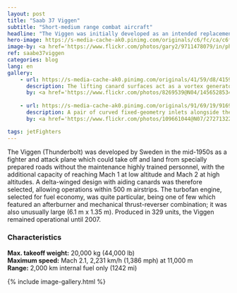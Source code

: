 ```yaml
---
layout: post
title: "Saab 37 Viggen"
subtitle: "Short-medium range combat aircraft"
headline: "The Viggen was initially developed as an intended replacement for the Saab 32 Lansen in the attack role and later the Saab 35 Draken as a fighter. In December 1961, the Swedish government gave its approval for the development of Aircraft System 37, which would ultimately become the Viggen."
hero-image: https://s-media-cache-ak0.pinimg.com/originals/c6/fc/ca/c6fcca7bdc6efad4c5de728c0d687c14.jpg
image-by: <a href='https://www.flickr.com/photos/gary2/9711478079/in/photolist-fNaS6e-ofDK31-8a4Du7-7wtQzg-fNsr5L-8a1p42-f5qLar-4nGKbG-f44CGi-HxSE6a-HxSDYX-ahocrL-cHBqTG-7Q8Yes-5d6Trt-dFLEnS-5d6Tmp-7JqR19-dDPLtv-o1mRTa-dQNE3G-bWBR9Y-euUSeb-etEFwv-etEG3D-etFbVw-cdW1Ys-72vu8r-f8qQph-72vtWF-72zumd-72vtPg-72vtMi-72zueA-nXVj9v-72zugQ-oqxG8M-72zu7C-72zuw1-72ztJb-aewpyj-72vtSz-72zuim-72vtHV-72zus3-72vu5a-72vue8-72zupC-f7b5js-dvEeom' target='_new'>Viggen</a> by <a href='https://www.flickr.com/photos/gary2/' target='_new' >Gary Henderson</a> under <a href='https://creativecommons.org/licenses/by-nc-nd/2.0/' target='_new'>Attribution-NonCommercial-NoDerivs 2.0 Generic</a>
ref: saabe37viggen
categories: blog
lang: en
gallery:
    - url: https://s-media-cache-ak0.pinimg.com/originals/41/59/d8/4159d8db731438f5cf4e9a7037973136.jpg
      description: The lifting canard surfaces act as a vortex generator for the main wing, providing more lift. Additionally, they improve roll stability in the transonic region.
      by: <a href='https://www.flickr.com/photos/8269539@N04/14565285346/in/photolist-oc5TTq-2Z8Sy7-8a1oMg-ofUbRD-6iy3WK-nWCkoU-9cAJ5o-9cBCHf-6iy44V-78ozVz-2Z4nKB-7E8k1N-otqLuK-pJfUJJ-2Z8RZs-n7vP9G-j4Q8LM-4EMSVm-fN8oYw-8sNnPb-GBmv2u-dP3wRB-fQfm6S-cA9rqS-fPXQqc-6wDMwK-mZnyY6-7h8tdZ-jcCo9H-mZnutK-cdWK2Q-mZnwGR-mZpJRC-akW7qj-cArs1Q-mZpbZw-mZnMWk-mZo8FR-aetKAn-pg9e1d-dzWvSp-aewyL3-eQiMWj-pFWLB9-q8iR4c-qd8tNx-q1A95H-q8knqv-qnffsk-rPZ6f' target='_new'>Saab 37 Viggen</a> by <a href='https://www.flickr.com/photos/8269539@N04/' target='_new' >Paul Lucas</a> under <a href='https://creativecommons.org/licenses/by/2.0/' target='_new'>Attribution 2.0 Generic</a>
      
    - url: https://s-media-cache-ak0.pinimg.com/originals/91/69/19/91691981bac882170c662d565df8b141.jpg
      description: A pair of curved fixed-geometry inlets alongside the cockpit feed air to the engine, similar to those of the Draken, except for being larger and separate from the fuselage.
      by: <a href='https://www.flickr.com/photos/109661044@N07/27271322235/in/photolist-HxSDYX-ahocrL-cHBqTG-7Q8Yes-5d6Trt-dFLEnS-5d6Tmp-7JqR19-dDPLtv-o1mRTa-dQNE3G-bWBR9Y-euUSeb-etEFwv-etEG3D-etFbVw-cdW1Ys-72vu8r-f8qQph-72vtWF-72zumd-72vtPg-72vtMi-72zueA-nXVj9v-72zugQ-oqxG8M-72zu7C-72zuw1-72ztJb-aewpyj-72vtSz-72zuim-72vtHV-72zus3-72vu5a-72vue8-72zupC-f7b5js-dvEeom-72vtwt-72zub9-72ztUC-dQH4sp-7Q8Y5y-eMDYKE-ordMSW-b7QTEk-7Q5D2V-oc5TTq' target='_new'>JA37 Viggen</a> by <a href='https://www.flickr.com/photos/109661044@N07/' target='_new' >Rob Schleiffert</a> under <a href='https://creativecommons.org/licenses/by-sa/2.0/' target='_new'>Attribution-ShareAlike 2.0 Generic</a>

tags: jetFighters
---
```

The Viggen (Thunderbolt) was developed by Sweden in the mid-1950s as a fighter and attack plane which could take off and land from specially prepared roads without the maintenance highly trained personnel, with the additional capacity of reaching Mach 1 at low altitude and Mach 2 at high altitudes. A delta-winged design with aiding canards was therefore selected, allowing operations within 500 m airstrips. The turbofan engine, selected for fuel economy, was quite particular, being one of few which featured an afterburner and mechanical thrust-reverser combination; it was also unusually large (6.1 m x 1.35 m). Produced in 329 units, the Viggen remained operational until 2007.

<h3>Characteristics</h3>

<strong>Max. takeoff weight:</strong> 20,000 kg (44,000 lb)<br />
<strong>Maximum speed:</strong> Mach 2.1, 2,231 km/h (1,386 mph) at 11,000 m<br />
<strong>Range:</strong> 2,000 km internal fuel only (1242 mi)

{% include image-gallery.html %}